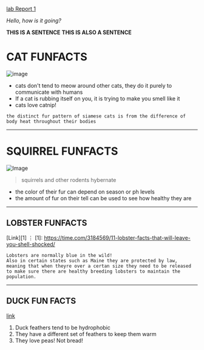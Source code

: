 [lab Report 1](https://https://lolmomarchal.github.io/cse15l-lab-reports/lab-report-1-week-0.html)

*Hello, how is it going?*

**THIS IS A SENTENCE** __THIS IS ALSO A SENTENCE__

# CAT FUNFACTS
![image](https://c.tenor.com/fWXyb86dSWMAAAAM/ok-cat.gif)
* cats don't tend to meow around other cats, they do it purely to communicate with humans
* If a cat is rubbing itself on you, it is trying to make you smell like it
* cats love catnip! 

`the distinct fur pattern of siamese cats is from the difference of body heat throughout their bodies`

----

SQUIRREL FUNFACTS
================
![Image](https://img.texasmonthly.com/2021/10/Texas-Squirrels-Gone-Wild.jpg?auto=compress&crop=faces&fit=fit&fm=pjpg&ixlib=php-1.2.1&q=45)
> squirrels and other rodents hybernate 

- the color of their fur can depend on season or ph levels
- the amount of fur on their tell can be used to see how healthy they are

***

## LOBSTER FUNFACTS      

[Link][1]
⋮
[1]:  https://time.com/3184569/11-lobster-facts-that-will-leave-you-shell-shocked/
```
Lobsters are normally blue in the wild!
Also in certain states such as Maine they are protected by law, meaning that when theyre over a certan size they need to be released to make sure there are healthy breeding lobsters to maintain the population. 
```
---

DUCK FUN FACTS
--------------
[link](https://www.four-paws.org/campaigns-topics/topics/farm-animals/10-facts-about-ducks#:~:text=Ducks%20are%20also%20called%20'waterfowl,ducks%20will%20lay%20more%20eggs.)
1. Duck feathers tend to be hydrophobic 
2. They have a different set of feathers to keep them warm
3. They love peas! Not bread!
